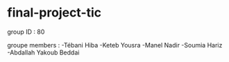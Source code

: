 # final-project-tic
group ID : 80

groupe members :
-Tébani Hiba 
-Keteb Yousra
-Manel Nadir 
-Soumia Hariz
-Abdallah Yakoub Beddai
